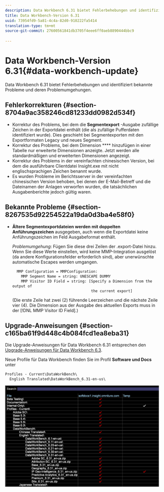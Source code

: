 ```yaml
---
description: Data Workbench 6.31 bietet Fehlerbehebungen und identifiziert bekannte Probleme und deren Problemumgehungen.
title: Data Workbench-Version 6.31
uuid: 73954fd9-5a81-4c4a-82d0-910222fa5414
translation-type: tm+mt
source-git-commit: 27600561841db3705f4eee6ff0aeb8890444bbc9

---
```



# Data Workbench-Version 6.31{#data-workbench-update}

Data Workbench 6.31 bietet Fehlerbehebungen und identifiziert bekannte Probleme und deren Problemumgehungen.

## Fehlerkorrekturen {#section-8704a9ac358246cd81233dd0982d534f}

* Korrektur des Problems, bei dem die **Segmentexport** -Ausgabe zufällige Zeichen in der Exportdatei enthält (die als zufällige Pufferdaten identifiziert wurde). Dies geschieht bei Segmentexporten mit den Exportformaten Legacy und neues Segment.
* Korrektur des Problems, bei dem Dimension **** hinzufügen in einer Tabelle nur erweiterte Dimensionen anzeigte. Jetzt werden alle standardmäßigen und erweiterten Dimensionen angezeigt.
* Korrektur des Problems in der vereinfachten chinesischen Version, bei dem die ausführbare Clientdatei Insight.exe mit nicht englischsprachigen Zeichen benannt wurde.
* Es wurden Probleme im Berichtsserver in der vereinfachten chinesischen Version behoben, bei denen der E-Mail-Betreff und die Dateinamen der Anlagen verworfen wurden, die tatsächlichen Ausgabenberichte jedoch gültig waren.

## Bekannte Probleme {#section-8267535d92254522a19da0d3ba4e58f0}

* **Ältere Segmentexportdateien werden mit doppelten Anführungszeichen** ausgegeben, auch wenn die Exportdatei keine Anführungszeichen im Feld Ausgabeformat enthält.

   *Problemumgehung*: Fügen Sie diese drei Zeilen der .export-Datei hinzu. Wenn Sie diese Werte einstellen, wird keine MMP-Integration ausgelöst (da andere Konfigurationsfelder erforderlich sind), aber unerwünschte automatische Escapes werden umgangen.

   ```
     MMP Configuration = MMPConfiguration:
       MMP Segment Name = string: UNESCAPE DUMMY
       MMP Visitor ID Field = string: [Specify a Dimension from the output of
                                       the current export]
   ```

   (Die erste Zeile hat zwei (2) führende Leerzeichen und die nächste Zeile vier (4). Die Dimension aus der Ausgabe des aktuellen Exports muss in der [!DNL MMP Visitor ID Field].)

## Upgrade-Anweisungen {#section-c165ba61f9d448c4b084fcd1ea8eba31}

Die Upgrade-Anweisungen für Data Workbench 6.31 entsprechen den [Upgrade-Anweisungen für Data Workbench 6.3](../../home/c-release-notes-insight/c-6-3/c-6-3.md).

Neue Profile für Data Workbench finden Sie im Profil **Software und Docs** unter

```
Profiles - Current\DataWorkBench\
  English Translated\DataWorkBench_6.31-en-us\
```

![](assets/upgrade_3_21_profiles.png)
